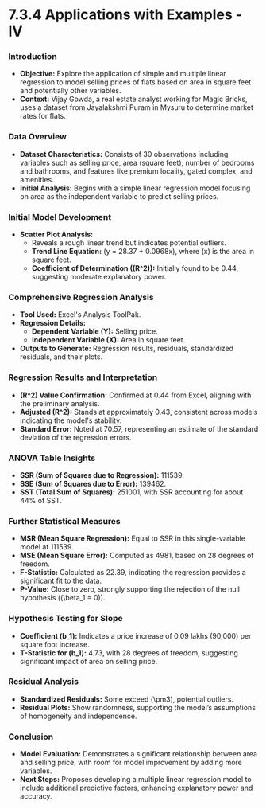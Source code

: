 # 7.3.4 Applications with Examples - IV

### Introduction
- **Objective:** Explore the application of simple and multiple linear regression to model selling prices of flats based on area in square feet and potentially other variables.
- **Context:** Vijay Gowda, a real estate analyst working for Magic Bricks, uses a dataset from Jayalakshmi Puram in Mysuru to determine market rates for flats.

### Data Overview
- **Dataset Characteristics:** Consists of 30 observations including variables such as selling price, area (square feet), number of bedrooms and bathrooms, and features like premium locality, gated complex, and amenities.
- **Initial Analysis:** Begins with a simple linear regression model focusing on area as the independent variable to predict selling prices.

### Initial Model Development
- **Scatter Plot Analysis:**
  - Reveals a rough linear trend but indicates potential outliers.
  - **Trend Line Equation:** \(y = 28.37 + 0.0968x\), where \(x\) is the area in square feet.
  - **Coefficient of Determination (\(R^2\)):** Initially found to be 0.44, suggesting moderate explanatory power.

### Comprehensive Regression Analysis
- **Tool Used:** Excel's Analysis ToolPak.
- **Regression Details:**
  - **Dependent Variable (Y):** Selling price.
  - **Independent Variable (X):** Area in square feet.
- **Outputs to Generate:** Regression results, residuals, standardized residuals, and their plots.

### Regression Results and Interpretation
- **\(R^2\) Value Confirmation:** Confirmed at 0.44 from Excel, aligning with the preliminary analysis.
- **Adjusted \(R^2\):** Stands at approximately 0.43, consistent across models indicating the model's stability.
- **Standard Error:** Noted at 70.57, representing an estimate of the standard deviation of the regression errors.

### ANOVA Table Insights
- **SSR (Sum of Squares due to Regression):** 111539.
- **SSE (Sum of Squares due to Error):** 139462.
- **SST (Total Sum of Squares):** 251001, with SSR accounting for about 44% of SST.

### Further Statistical Measures
- **MSR (Mean Square Regression):** Equal to SSR in this single-variable model at 111539.
- **MSE (Mean Square Error):** Computed as 4981, based on 28 degrees of freedom.
- **F-Statistic:** Calculated as 22.39, indicating the regression provides a significant fit to the data.
- **P-Value:** Close to zero, strongly supporting the rejection of the null hypothesis (\(\beta_1 = 0\)).

### Hypothesis Testing for Slope
- **Coefficient \(b_1\):** Indicates a price increase of 0.09 lakhs (90,000) per square foot increase.
- **T-Statistic for \(b_1\):** 4.73, with 28 degrees of freedom, suggesting significant impact of area on selling price.

### Residual Analysis
- **Standardized Residuals:** Some exceed \(\pm3\), potential outliers.
- **Residual Plots:** Show randomness, supporting the model’s assumptions of homogeneity and independence.

### Conclusion
- **Model Evaluation:** Demonstrates a significant relationship between area and selling price, with room for model improvement by adding more variables.
- **Next Steps:** Proposes developing a multiple linear regression model to include additional predictive factors, enhancing explanatory power and accuracy.
